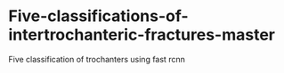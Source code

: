 # Five-classifications-of-intertrochanteric-fractures-master
Five classification of trochanters using fast rcnn
